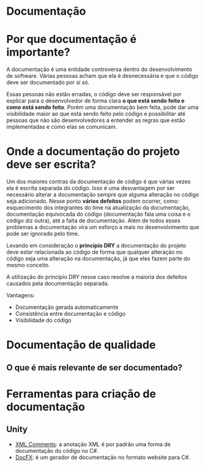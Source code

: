 # Documentação

# Por que documentação é importante?

A documentação é uma entidade controversa dentro do desenvolvimento de software. Várias pessoas acham que ela é desnecessária e que o código deve ser documentado por si só.

Essas pessoas não estão erradas, o código deve ser responsável por explicar para o desenvolvedor de forma clara **o que está sendo feito e como está sendo feito**. Porém uma documentação bem feita, pode dar uma visibilidade maior ao que está sendo feito pelo código e possibilitar até pessoas que não são desenvolvedores a entender as regras que estão implementadas e como elas se comunicam.

# Onde a documentação do projeto deve ser escrita?

Um dos maiores contras da documentação de código é que várias vezes ela é escrita separada do código. Isso é uma desvantagem por ser necessário alterar a documentação sempre que alguma alteração no código seja adicionado. Nesse ponto **vários defeitos** podem ocorrer, como: esquecimento dos integrantes do time na atualização da documentação, documentação equivocada do código (documentação fala uma coisa e o código diz outra), até a falta de documentação. Além de todos esses problemas a documentação vira um esforço a mais no desenvolvimento que pode ser ignorado pelo time.

Levando em consideração o **princípio DRY** a documentação do projeto deve estar relacionada ao código de forma que qualquer alteração no código seja uma alteração na documentação, já que eles fazem parte do mesmo conceito.

A utilização do princípio DRY nesse caso resolve a maioria dos defeitos causados pela documentação separada.

Vantagens:

- Documentação gerada automaticamente
- Consistência entre documentação e código
- Visibilidade do código

# Documentação de qualidade

## O que é mais relevante de ser documentado?

# Ferramentas para criação de documentação

## Unity

- [XML Comments](https://learn.microsoft.com/en-us/dotnet/csharp/language-reference/xmldoc/): a anotação XML é por padrão uma forma de documentação do código no C#.
- [DocFX](https://dotnet.github.io/docfx/tutorial/docfx_getting_started.html): é um gerador de documentação no formato website para C#.
